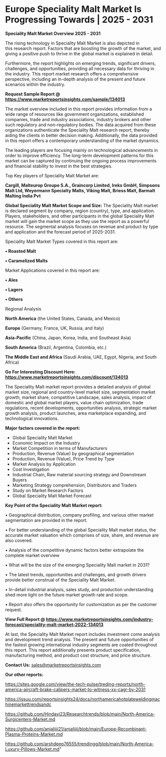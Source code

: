 # Europe Speciality Malt Market Is Progressing Towards | 2025 - 2031

<Strong> Speciality Malt Market Overview 2025 - 2031</strong>

The rising technology in Speciality Malt Market is also depicted in this research report. Factors that are boosting the growth of the market, and giving a positive push to thrive in the global market is explained in detail.

Furthermore, the report highlights on emerging trends, significant drivers, challenges, and opportunities, providing all necessary data for thriving in the industry. This report market research offers a comprehensive perspective, including an in-depth analysis of the present and future scenarios within the industry.

<strong>Request Sample Report @ <a href=https://www.marketreportsinsights.com/sample/134013>https://www.marketreportsinsights.com/sample/134013</a></strong>

The market overview included in this report provides information from a wide range of resources like government organizations, established companies, trade and industry associations, industry brokers and other such regulatory and non-regulatory bodies. The data acquired from these organizations authenticate the Speciality Malt research report, thereby aiding the clients in better decision making. Additionally, the data provided in this report offers a contemporary understanding of the market dynamics.

The leading players are focusing mainly on technological advancements in order to improve efficiency. The long-term development patterns for this market can be captured by continuing the ongoing process improvements and financial stability to invest in the best strategies.

Top Key players of Speciality Malt Market are:

<strong>Cargill, Malteurop Groupe S.A., Graincorp Limited, Ireks GmbH, Simpsons Malt Ltd, Weyermann Specialty Malts, Viking Malt, Briess Malt, Barmalt Malting India Pvt</strong>

<strong><b>Global Speciality Malt Market Scope and Size:</b></strong>
The Speciality Malt market is declared segment by company, region (country), type, and application. Players, stakeholders, and other participants in the global Speciality Malt market will gain the market scope as they use the report as a powerful resource. The segmental analysis focuses on revenue and product by type and application and the forecast period of 2025-2031.

Speciality Malt Market Types covered in this report are:

<strong>• Roasted Malt

• Caramelized Malts</strong>

Market Applications covered in this report are:

<strong>• Ales

• Lagers

• Others</strong> 

Regional Analysis

<strong>North America</strong> (the United States, Canada, and Mexico)

<strong>Europe</strong> (Germany, France, UK, Russia, and Italy)

<strong>Asia-Pacific</strong> (China, Japan, Korea, India, and Southeast Asia)

<strong>South America</strong> (Brazil, Argentina, Colombia, etc.)

<strong>The Middle East and Africa</strong> (Saudi Arabia, UAE, Egypt, Nigeria, and South Africa)

<strong>Go For Interesting Discount Here: <a href=https://www.marketreportsinsights.com/discount/134013>https://www.marketreportsinsights.com/discount/134013</a></strong>

The Speciality Malt market report provides a detailed analysis of global market size, regional and country-level market size, segmentation market growth, market share, competitive Landscape, sales analysis, impact of domestic and global market players, value chain optimization, trade regulations, recent developments, opportunities analysis, strategic market growth analysis, product launches, area marketplace expanding, and technological innovations.

<strong><b>Major factors covered in the report:</b></strong>
<ul>
  <li>Global Speciality Malt Market </li>
  <li>Economic Impact on the Industry</li>
  <li>Market Competition in terms of Manufacturers</li>
  <li>Production, Revenue (Value) by geographical segmentation</li>
  <li>Production, Revenue (Value), Price Trend by Type</li>
  <li>Market Analysis by Application</li>
  <li>Cost Investigation</li>
  <li>Industrial Chain, Raw material sourcing strategy and Downstream Buyers</li>
  <li>Marketing Strategy comprehension, Distributors and Traders</li>
  <li>Study on Market Research Factors</li>
  <li>Global Speciality Malt Market Forecast</li>
</ul>

<strong><b>Key Point of the Speciality Malt Market report:</b></strong>

• Geographical distribution, company profiling, and various other market segmentation are provided in the report.

• For better understanding of the global Speciality Malt market status, the accurate market valuation which comprises of size, share, and revenue are also covered.

• Analysis of the competitive dynamic factors better extrapolate the complete market overview

• What will be the size of the emerging Speciality Malt market in 2031?

• The latest trends, opportunities and challenges, and growth drivers provide better construal of the Speciality Malt Market.

• In-detail industrial analysis, sales study, and production understanding shed more light on the future market growth rate and scope.

• Report also offers the opportunity for customization as per the customer request.

<strong><b>View Full Report @ <a href=https://www.marketreportsinsights.com/industry-forecast/speciality-malt-market-2022-134013>https://www.marketreportsinsights.com/industry-forecast/speciality-malt-market-2022-134013</a></b></strong>


At last, the Speciality Malt Market report includes investment come analysis and development trend analysis. The present and future opportunities of the fastest growing international industry segments are coated throughout this report. This report additionally presents product specification, manufacturing method, and product cost structure, and price structure.

<strong>Contact Us:</strong>
sales@marketreportsinsights.com

<strong>Our other reports:</strong>

<a href=https://sites.google.com/view/the-tech-pulse/treding-reports/north-america-aircraft-brake-calipers-market-to-witness-xx-cagr-by-2031>https://sites.google.com/view/the-tech-pulse/treding-reports/north-america-aircraft-brake-calipers-market-to-witness-xx-cagr-by-2031</a>

<a href=https://issuu.com/reportsinsights24/docs/northamericahotplateweldingmachinemarkettrendsandc>https://issuu.com/reportsinsights24/docs/northamericahotplateweldingmachinemarkettrendsandc</a>

<a href=https://github.com/Hindavi23/Researchtrends/blob/main/North-America-Surgicenters-Market.md>https://github.com/Hindavi23/Researchtrends/blob/main/North-America-Surgicenters-Market.md</a>

<a href=https://github.com/anjaliiii21/anjaliiii/blob/main/Europe-Recombinant-Plasma-Proteins-Market.md>https://github.com/anjaliiii21/anjaliiii/blob/main/Europe-Recombinant-Plasma-Proteins-Market.md</a>

<a href=https://github.com/arshdeep76555/trendingg/blob/main/North-America-Luxury-Pillows-Market.md>https://github.com/arshdeep76555/trendingg/blob/main/North-America-Luxury-Pillows-Market.md</a>"
